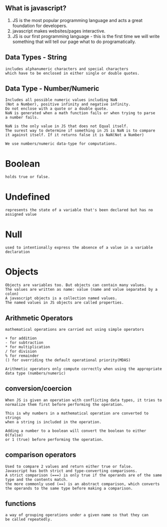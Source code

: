 ## What is javascript?

1. JS is the most popular programming language and acts a great foundation
   for developers.
2. javascript makes websites/pages interactive.
3. JS is our first programming language - this is the first time we will write
   something that will tell our page what to do programatically.

## Data Types - String
	includes alphanumeric characters and special characters
	which have to be enclosed in either single or double quotes.

## Data Type - Number/Numeric

	Includes all possible numeric values including NaN
	(Not a Number), positive infinity and negative infinity.
	Do not enclose with a quote or a double quote.
	NaN is generated when a math function fails or when trying to parse
	a number fails.

	NaN is the only value in JS that does not Equal itself.
	The surest way to determine if something in JS is NaN is to compare
	it against itself. If it returns false it is NaN(Not a Number)

	We use numbers/numeric data-type for computations.

# Boolean
	holds true or false.

# Undefined
	represents the state of a variable that's been declared but has no assigned value

# Null
	used to intentionally express the absence of a value in a variable declaration

# Objects
	Objects are variables too. But objects can contain many values.
	The values are written as name: value (name and value separated by a colon)
	A javascript objects is a collection named values.
	The named values in JS objects are called properties.

## Arithmetic Operators
	mathematical operations are carried out using simple operators

	+ for addition
	- for subtraction
	* for multiplication
	/ for division
	% for remainder
	() for overriding the default operational priority(MDAS)

	Arithmetic operators only compute correctly when using the appropriate
	data type (numbers/numeric)


## conversion/coercion
	
	When JS is given an operation with conflicting data types, it tries to 
	normalize them first before performing the operation.

	This is why numbers in a mathematical operation are converted to strings
	when a string is included in the operation.

	Adding a number to a boolean will convert the boolean to either 0(false) 
	or 1 (true) before performing the operation.

## comparison operators

	Used to compare 2 values and return either true or false.
	Javascript has both strict and type-converting comparisons.
	A strict comparison (===) is only true if the operands are of the same
	type and the contents match.
	the more commonly used (==) is an abstract comparison, which converts
	the operands to the same type before making a comparison.

## functions

	a way of grouping operations under a given name so that they can
	be called repeatedly.

